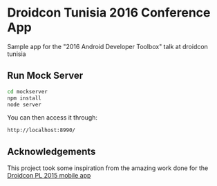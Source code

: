 # Droidcon Tunisia 2016 Conference App

Sample app for the "2016 Android Developer Toolbox" talk at droidcon tunisia

## Run Mock Server

```bash
cd mockserver
npm install
node server
```

You can then access it through:

```
http://localhost:8990/
```

## Acknowledgements

This project took some inspiration from the amazing work done for the [Droidcon PL 2015 mobile app][]

[Droidcon PL 2015 mobile app]: https://github.com/droidconpl/droidcon-2015-mobile-app
